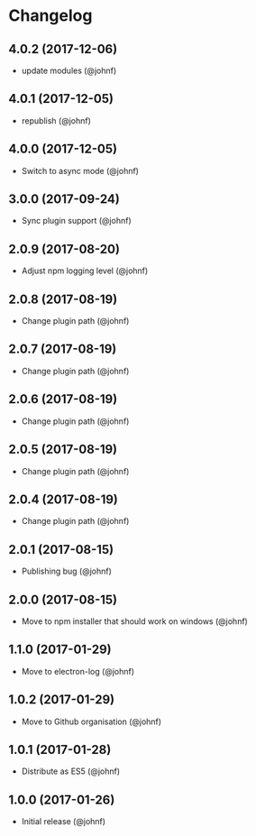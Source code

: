 # Changelog

## 4.0.2 (2017-12-06)

* update modules (@johnf)

## 4.0.1 (2017-12-05)

* republish (@johnf)

## 4.0.0 (2017-12-05)

* Switch to async mode (@johnf)

## 3.0.0 (2017-09-24)

* Sync plugin support (@johnf)

## 2.0.9 (2017-08-20)

* Adjust npm logging level (@johnf)

## 2.0.8 (2017-08-19)

* Change plugin path (@johnf)

## 2.0.7 (2017-08-19)

* Change plugin path (@johnf)

## 2.0.6 (2017-08-19)

* Change plugin path (@johnf)

## 2.0.5 (2017-08-19)

* Change plugin path (@johnf)

## 2.0.4 (2017-08-19)

* Change plugin path (@johnf)

## 2.0.1 (2017-08-15)

* Publishing bug (@johnf)

## 2.0.0 (2017-08-15)

* Move to npm installer that should work on windows (@johnf)

## 1.1.0 (2017-01-29)

* Move to electron-log (@johnf)

## 1.0.2 (2017-01-29)

* Move to Github organisation (@johnf)

## 1.0.1 (2017-01-28)

* Distribute as ES5 (@johnf)

## 1.0.0 (2017-01-26)

* Initial release (@johnf)
